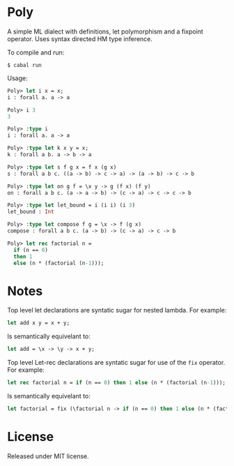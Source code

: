 Poly
====

A simple ML dialect with definitions, let polymorphism and a fixpoint operator.
Uses syntax directed HM type inference.

To compile and run:

```shell
$ cabal run
```

Usage:

```ocaml
Poly> let i x = x;
i : forall a. a -> a

Poly> i 3
3

Poly> :type i
i : forall a. a -> a

Poly> :type let k x y = x;
k : forall a b. a -> b -> a

Poly> :type let s f g x = f x (g x)
s : forall a b c. ((a -> b) -> c -> a) -> (a -> b) -> c -> b

Poly> :type let on g f = \x y -> g (f x) (f y)
on : forall a b c. (a -> a -> b) -> (c -> a) -> c -> c -> b

Poly> :type let let_bound = i (i i) (i 3)
let_bound : Int

Poly> :type let compose f g = \x -> f (g x)
compose : forall a b c. (a -> b) -> (c -> a) -> c -> b

Poly> let rec factorial n = 
  if (n == 0) 
  then 1
  else (n * (factorial (n-1)));
```

Notes
=====

Top level let declarations are syntatic sugar for nested lambda. For example: 

```ocaml
let add x y = x + y;
```

Is semantically equivelant to:

```ocaml
let add = \x -> \y -> x + y;
```

Top level Let-rec declarations are syntatic sugar for use of the ``fix`` operator. For example:

```ocaml
let rec factorial n = if (n == 0) then 1 else (n * (factorial (n-1)));
```
Is semantically equivelant to:

```ocaml
let factorial = fix (\factorial n -> if (n == 0) then 1 else (n * (factorial (n-1))));
```

License
=======

Released under MIT license.

